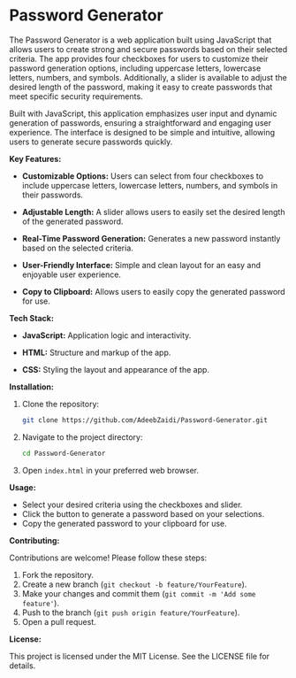 # Password Generator

The Password Generator is a web application built using JavaScript that allows users to create strong and secure passwords based on their selected criteria. The app provides four checkboxes for users to customize their password generation options, including uppercase letters, lowercase letters, numbers, and symbols. Additionally, a slider is available to adjust the desired length of the password, making it easy to create passwords that meet specific security requirements.

Built with JavaScript, this application emphasizes user input and dynamic generation of passwords, ensuring a straightforward and engaging user experience. The interface is designed to be simple and intuitive, allowing users to generate secure passwords quickly.

**Key Features:**

- **Customizable Options:** Users can select from four checkboxes to include uppercase letters, lowercase letters, numbers, and symbols in their passwords.

- **Adjustable Length:** A slider allows users to easily set the desired length of the generated password.

- **Real-Time Password Generation:** Generates a new password instantly based on the selected criteria.

- **User-Friendly Interface:** Simple and clean layout for an easy and enjoyable user experience.

- **Copy to Clipboard:** Allows users to easily copy the generated password for use.

**Tech Stack:**

- **JavaScript:** Application logic and interactivity.

- **HTML:** Structure and markup of the app.

- **CSS:** Styling the layout and appearance of the app.

**Installation:**

1. Clone the repository:

   ```bash
   git clone https://github.com/AdeebZaidi/Password-Generator.git
   ```

2. Navigate to the project directory:

   ```bash
   cd Password-Generator
   ```

3. Open `index.html` in your preferred web browser.

**Usage:**

- Select your desired criteria using the checkboxes and slider.
- Click the button to generate a password based on your selections.
- Copy the generated password to your clipboard for use.

**Contributing:**

Contributions are welcome! Please follow these steps:

1. Fork the repository.
2. Create a new branch (`git checkout -b feature/YourFeature`).
3. Make your changes and commit them (`git commit -m 'Add some feature'`).
4. Push to the branch (`git push origin feature/YourFeature`).
5. Open a pull request.

**License:**

This project is licensed under the MIT License. See the LICENSE file for details.
